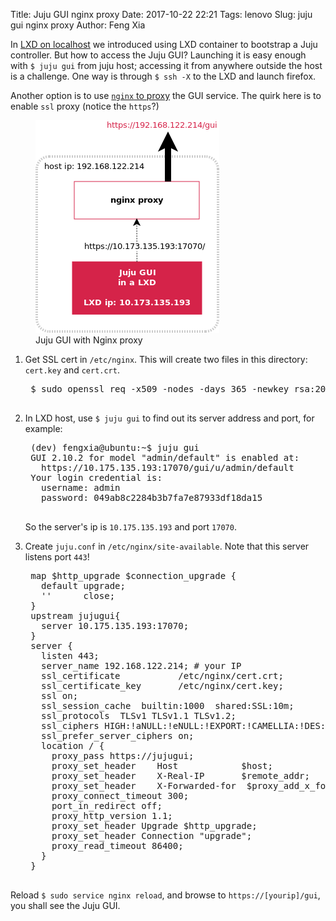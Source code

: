 Title: Juju GUI nginx proxy
Date: 2017-10-22 22:21
Tags: lenovo
Slug: juju gui nginx proxy
Author: Feng Xia


In [LXD on localhost][1] we introduced using
LXD container to bootstrap a Juju controller. 
But how to access the Juju GUI? Launching it is easy
enough with `$ juju gui` from juju host; 
accessing it from anywhere outside
the host is a challenge. One way is through `$ ssh -X` to 
the LXD and launch firefox. 

[1]: {filename}/workspace/openstack/juju%20local%20lxd.md

Another option is to use [`nginx` to proxy][2] the GUI service. The
quirk here is to enable `ssl` proxy (notice the `https`?)

[2]: https://www.nginx.com/resources/admin-guide/reverse-proxy/

<figure class="col s12 center">
  <img src="/images/juju%20gui%20nginx.png"/>
  <figcaption>Juju GUI with Nginx proxy</figcaption>
</figure>


1. Get SSL cert in `/etc/nginx`. This will create two files in this
   directory: `cert.key` and `cert.crt`.

    <pre class="brush:plain;">
    $ sudo openssl req -x509 -nodes -days 365 -newkey rsa:2048 -keyout /etc/nginx/cert.key -out /etc/nginx/cert.crt
    </pre>

2. In LXD host, use `$ juju gui` to find out its server address and
   port, for example:

    <pre class="brush:plain;">
    (dev) fengxia@ubuntu:~$ juju gui
    GUI 2.10.2 for model "admin/default" is enabled at:
      https://10.175.135.193:17070/gui/u/admin/default
    Your login credential is:
      username: admin
      password: 049ab8c2284b3b7fa7e87933df18da15
    </pre>
    
    So the server's ip is `10.175.135.193` and port `17070`.
   
2. Create `juju.conf` in `/etc/nginx/site-available`. Note that this
   server listens port `443`!

    <pre class="brush:plain;">
    map $http_upgrade $connection_upgrade {
      default upgrade;
      ''      close;
    }
    upstream jujugui{
      server 10.175.135.193:17070;
    }
    server {
      listen 443;
      server_name 192.168.122.214; # your IP
      ssl_certificate           /etc/nginx/cert.crt;
      ssl_certificate_key       /etc/nginx/cert.key;
      ssl on;
      ssl_session_cache  builtin:1000  shared:SSL:10m;
      ssl_protocols  TLSv1 TLSv1.1 TLSv1.2;
      ssl_ciphers HIGH:!aNULL:!eNULL:!EXPORT:!CAMELLIA:!DES:!MD5:!PSK:!RC4;
      ssl_prefer_server_ciphers on;
      location / {
        proxy_pass https://jujugui;
        proxy_set_header    Host            $host;
        proxy_set_header    X-Real-IP       $remote_addr;
        proxy_set_header    X-Forwarded-for  $proxy_add_x_forwarded_for;
        proxy_connect_timeout 300;
        port_in_redirect off;
        proxy_http_version 1.1;
        proxy_set_header Upgrade $http_upgrade;
        proxy_set_header Connection "upgrade";
        proxy_read_timeout 86400;
      }
    }
    </pre>

Reload `$ sudo service nginx reload`, and browse to
`https://[yourip]/gui`, you shall see the Juju GUI.
